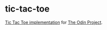 # tic-tac-toe
[Tic Tac Toe implementation](http://www.theodinproject.com/ruby-programming/oop) for [The Odin Project](http://www.theodinproject.com/).
